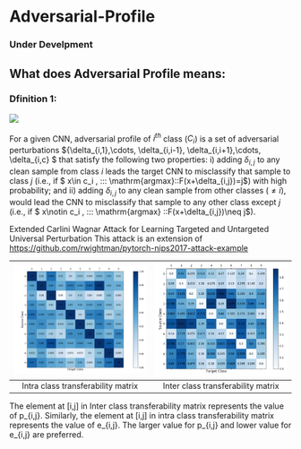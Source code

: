 # Adversarial-Profile
### Under Develpment



## What does Adversarial Profile means:

### Dfinition 1: 
<img src="https://render.githubusercontent.com/render/math?math=\{\delta_{i,1},\cdots, \delta_{i,i-1},  \delta_{i,i+1},\cdots, \delta_{i,c} \} =x%2B1">



For a given CNN, adversarial profile of $i^{th}$ class ($C_i$) is a set of adversarial perturbations $\{\delta_{i,1},\cdots, \delta_{i,i-1},  \delta_{i,i+1},\cdots, \delta_{i,c} $ that satisfy the following two properties: i) adding $\delta_{i,j}$  to any clean sample from class $i$ leads the target CNN to misclassify that sample to class $j$ (i.e., if $ x\in c_i , \:\:\: \mathrm{argmax}\:\:F(x+\delta_{i,j})=j$) with high probability; and ii) adding $\delta_{i,j}$ to any clean sample from other classes ($\neq i$), would lead the CNN to  misclassify that sample to any other class except $j$ (i.e., if $ x\notin c_i , \:\:\: \mathrm{argmax} \:\:F(x+\delta_{i,j})\neq j$).

Extended Carlini Wagnar Attack for Learning Targeted and Untargeted Universal Perturbation
This attack is an extension of https://github.com/rwightman/pytorch-nips2017-attack-example 

| <img src="figs/MNIST_InDist_Transferability.png" width=300> | <img src="figs/MNIST_OutDist_Transferability.png" width=300>
|:--:|:--:| 
| Intra class transferability matrix  |Inter class transferability matrix |

The element at [i,j]  in Inter class transferability matrix represents the value of p_{i,j}. Similarly,  the element at [i,j]  in intra class transferability matrix  represents the value of e_{i,j}. The larger value for p_{i,j} and lower value for e_{i,j} are preferred.
